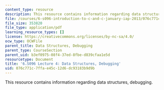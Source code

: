 ```yaml
---
content_type: resource
description: This resource contains information regarding data structures, debugging.
file: /courses/6-s096-introduction-to-c-and-c-january-iap-2013/076c771c7ffae45c12d6dc93183b9d9b_MIT6_S096_IAP13_lec4.pdf
file_size: 353820
file_type: application/pdf
learning_resource_types: []
license: https://creativecommons.org/licenses/by-nc-sa/4.0/
ocw_type: OCWFile
parent_title: Data Structures, Debugging
parent_type: CourseSection
parent_uid: b3ef0975-08f4-37ed-8fbe-d839cfaa1e5d
resourcetype: Document
title: '6.S096 Lecture 4: Data Structures, Debugging'
uid: 076c771c-7ffa-e45c-12d6-dc93183b9d9b
---
```

This resource contains information regarding data structures, debugging.